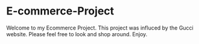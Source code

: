 # E-commerce-Project

Welcome to my Ecommerce Project. 
This project was influced by the Gucci website. 
Please feel free to look and shop around. 
Enjoy.
